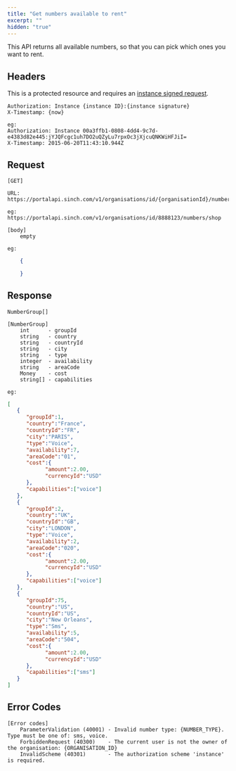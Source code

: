 ```yaml
---
title: "Get numbers available to rent"
excerpt: ""
hidden: "true"
---
```

This API returns all available numbers, so that you can pick which ones you want to rent.

## Headers

This is a protected resource and requires an [instance signed request](doc:using-rest#section-instance-signed-request).

    Authorization: Instance {instance ID}:{instance signature}
    X-Timestamp: {now}

    eg:
    Authorization: Instance 00a3ffb1-0808-4dd4-9c7d-e4383d82e445:jYJQFcgc1uh7DO2uQZyLu7rpxOc3jXjcuQNKWiHFJiI=
    X-Timestamp: 2015-06-20T11:43:10.944Z

## Request

    [GET]

    URL:
    https://portalapi.sinch.com/v1/organisations/id/{organisationId}/numbers/shop

    eg:
    https://portalapi.sinch.com/v1/organisations/id/8888123/numbers/shop

    [body]
        empty

    eg:

```json
    {

    }
```

## Response

    NumberGroup[]

    [NumberGroup]
        int      - groupId
        string   - country
        string   - countryId
        string   - city
        string   - type
        integer  - availability
        string   - areaCode
        Money    - cost
        string[] - capabilities

    eg:
```json
[
   {
      "groupId":1,
      "country":"France",
      "countryId":"FR",
      "city":"PARIS",
      "type":"Voice",
      "availability":7,
      "areaCode":"01",
      "cost":{
            "amount":2.00,
            "currencyId":"USD"
      },
      "capabilities":["voice"]
   },
   {
      "groupId":2,
      "country":"UK",
      "countryId":"GB",
      "city":"LONDON",
      "type":"Voice",
      "availability":2,
      "areaCode":"020",
      "cost":{
            "amount":2.00,
            "currencyId":"USD"
      },
      "capabilities":["voice"]
   },
   {
      "groupId":75,
      "country":"US",
      "countryId":"US",
      "city":"New Orleans",
      "type":"Sms",
      "availability":5,
      "areaCode":"504",
      "cost":{
            "amount":2.00,
            "currencyId":"USD"
      },
      "capabilities":["sms"]
   }
]
```

## Error Codes

    [Error codes]
        ParameterValidation (40001) - Invalid number type: {NUMBER_TYPE}.  Type must be one of: sms, voice.
        ForbiddenRequest (40300)    - The current user is not the owner of the organisation: {ORGANISATION_ID}
        InvalidScheme (40301)       - The authorization scheme 'instance' is required.
